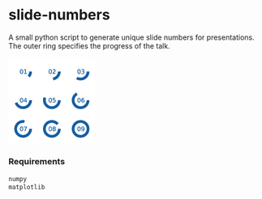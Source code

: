 # slide-numbers

A small python script to generate unique slide numbers for presentations.
The outer ring specifies the progress of the talk.

![](./graphics/example.png)

### Requirements

```
numpy
matplotlib
```
